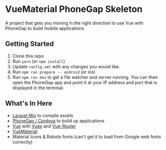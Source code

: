 # VueMaterial PhoneGap Skeleton

A project that gets you moving in the right direction to use Vue with PhoneGap to build mobile applications.

## Getting Started

1. Clone this repo
1. Run `yarn` (or `npm install`)
1. Update `config.xml` with any changes you would like.
1. Run `npm run prepare -- android` (or ios)
1. Run `npm run dev` to get a file watcher and server running. You can then open the PhoneGap app and point it at your IP address and port that is displayed in the terminal.

## What's In Here

- [Laravel Mix](https://github.com/JeffreyWay/laravel-mix) to compile assets
- [PhoneGap / Cordova](http://phonegap.com) to build up applications
- [Vue](http://vuejs.org) with [Vuex](https://vuex.vuejs.org/) and [Vue-Router](https://router.vuejs.org/en/)
- [VueMaterial](http://vuematerial.io/)
- Material Icons & Roboto fonts (can't get it to load from Google web fonts correctly)
